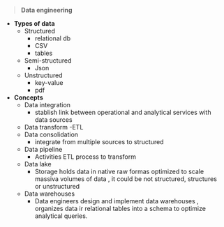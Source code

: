 > **Data engineering**
- **Types of data**
  - Structured
    - relational db
    - CSV
    - tables 
  - Semi-structured
    - Json 
  - Unstructured
    - key-value
    - pdf
- **Concepts**
  - Data integration
    - stablish link between operational and analytical services with data sources 
  - Data transform
    -ETL 
  - Data consolidation
    - integrate from multiple sources to structured
  - Data pipeline
    - Activities ETL process to transform 
  - Data lake
    - Storage holds data in native raw formas optimized to scale massiva volumes of  data , it could be not structured, structures or unstructured 
  - Data warehouses
    - Data engineers design and implement data warehouses , organizes data ir relational tables into a schema to optimize analytical queries. 
